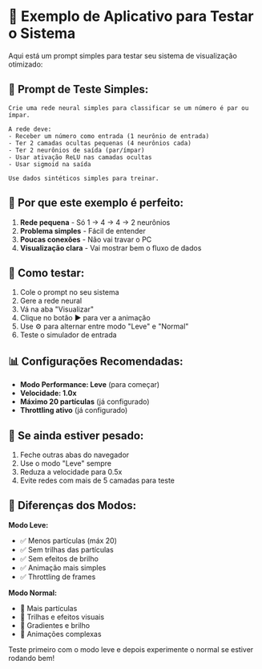 # 🚀 Exemplo de Aplicativo para Testar o Sistema

Aqui está um prompt simples para testar seu sistema de visualização otimizado:

## 📝 **Prompt de Teste Simples:**

```
Crie uma rede neural simples para classificar se um número é par ou ímpar.

A rede deve:
- Receber um número como entrada (1 neurônio de entrada)
- Ter 2 camadas ocultas pequenas (4 neurônios cada)
- Ter 2 neurônios de saída (par/ímpar)
- Usar ativação ReLU nas camadas ocultas
- Usar sigmoid na saída

Use dados sintéticos simples para treinar.
```

## 🎯 **Por que este exemplo é perfeito:**

1. **Rede pequena** - Só 1 → 4 → 4 → 2 neurônios
2. **Problema simples** - Fácil de entender
3. **Poucas conexões** - Não vai travar o PC
4. **Visualização clara** - Vai mostrar bem o fluxo de dados

## 🔧 **Como testar:**

1. Cole o prompt no seu sistema
2. Gere a rede neural
3. Vá na aba "Visualizar"
4. Clique no botão ▶️ para ver a animação
5. Use ⚙️ para alternar entre modo "Leve" e "Normal"
6. Teste o simulador de entrada

## 📊 **Configurações Recomendadas:**

- **Modo Performance: Leve** (para começar)
- **Velocidade: 1.0x** 
- **Máximo 20 partículas** (já configurado)
- **Throttling ativo** (já configurado)

## 🚨 **Se ainda estiver pesado:**

1. Feche outras abas do navegador
2. Use o modo "Leve" sempre
3. Reduza a velocidade para 0.5x
4. Evite redes com mais de 5 camadas para teste

## 🎨 **Diferenças dos Modos:**

**Modo Leve:**
- ✅ Menos partículas (máx 20)
- ✅ Sem trilhas das partículas
- ✅ Sem efeitos de brilho
- ✅ Animação mais simples
- ✅ Throttling de frames

**Modo Normal:**
- 🎨 Mais partículas
- 🎨 Trilhas e efeitos visuais
- 🎨 Gradientes e brilho
- 🎨 Animações complexas

Teste primeiro com o modo leve e depois experimente o normal se estiver rodando bem!
